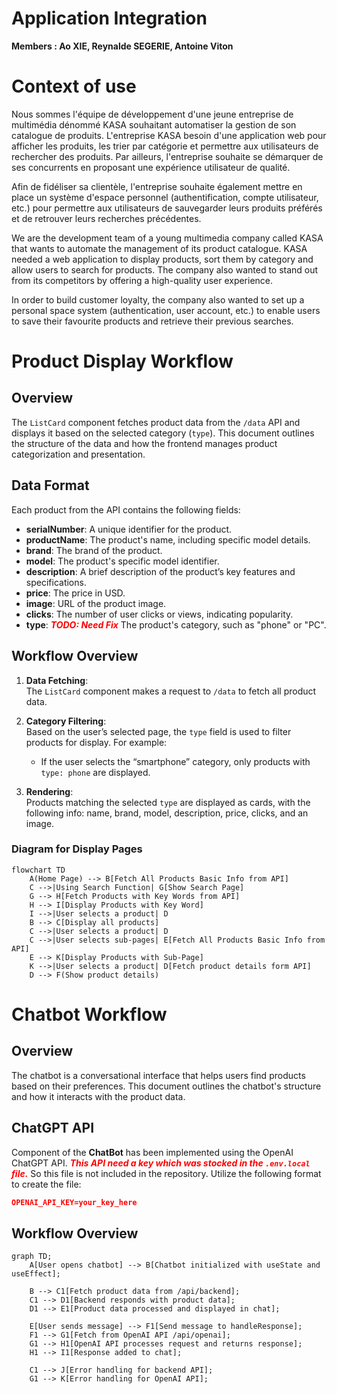 # Application Integration
**Members : Ao XIE, Reynalde SEGERIE, Antoine Viton**

# Context of use
Nous sommes l'équipe de développement d'une jeune entreprise de multimédia dénommé KASA souhaitant automatiser la gestion de son catalogue de produits. L'entreprise KASA besoin d'une application web pour afficher les produits, les trier par catégorie et permettre aux utilisateurs de rechercher des produits.
Par ailleurs, l'entreprise souhaite se démarquer de ses concurrents en proposant une expérience utilisateur de qualité.

Afin de fidéliser sa clientèle, l'entreprise souhaite également mettre en place un système d'espace personnel (authentification, compte utilisateur, etc.) pour permettre aux utilisateurs de sauvegarder leurs produits préférés et de retrouver leurs recherches précédentes.

We are the development team of a young multimedia company called KASA that wants to automate the management of its product catalogue. KASA needed a web application to display products, sort them by category and allow users to search for products.
The company also wanted to stand out from its competitors by offering a high-quality user experience.

In order to build customer loyalty, the company also wanted to set up a personal space system (authentication, user account, etc.) to enable users to save their favourite products and retrieve their previous searches.

# Product Display Workflow

## Overview
The `ListCard` component fetches product data from the `/data` API and displays it based on the selected category (`type`). This document outlines the structure of the data and how the frontend manages product categorization and presentation.

## Data Format
Each product from the API contains the following fields:

- **serialNumber**: A unique identifier for the product.
- **productName**: The product's name, including specific model details.
- **brand**: The brand of the product.
- **model**: The product's specific model identifier.
- **description**: A brief description of the product’s key features and specifications.
- **price**: The price in USD.
- **image**: URL of the product image.
- **clicks**: The number of user clicks or views, indicating popularity.
- **type**: <font color='red'>**_TODO: Need Fix_**</font> The product's category, such as "phone" or "PC".

## Workflow Overview

1. **Data Fetching**:  
   The `ListCard` component makes a request to `/data` to fetch all product data.
   
2. **Category Filtering**:  
   Based on the user’s selected page, the `type` field is used to filter products for display. For example:
   - If the user selects the “smartphone” category, only products with `type: phone` are displayed.

3. **Rendering**:  
   Products matching the selected `type` are displayed as cards, with the following info: name, brand, model, description, price, clicks, and an image.

### Diagram for Display Pages

```mermaid
flowchart TD
    A(Home Page) --> B[Fetch All Products Basic Info from API]
    C -->|Using Search Function| G[Show Search Page]
    G --> H[Fetch Products with Key Words from API]
    H --> I[Display Products with Key Word]
    I -->|User selects a product| D
    B --> C[Display all products]
    C -->|User selects a product| D
    C -->|User selects sub-pages| E[Fetch All Products Basic Info from API]
    E --> K[Display Products with Sub-Page]
    K -->|User selects a product| D[Fetch product details form API]
    D --> F(Show product details)
```

# Chatbot Workflow

## Overview
The chatbot is a conversational interface that helps users find products based on their preferences. This document outlines the chatbot's structure and how it interacts with the product data.

## ChatGPT API 
Component of the __ChatBot__ has been implemented using the OpenAI ChatGPT API.  <font color='red'>**_This API need a key which was stocked in the `.env.local` file._**</font> So this file is not included in the repository. Utilize the following format to create the file:
```json
OPENAI_API_KEY=your_key_here
```

## Workflow Overview
```mermaid
graph TD;
    A[User opens chatbot] --> B[Chatbot initialized with useState and useEffect];
    
    B --> C1[Fetch product data from /api/backend];
    C1 --> D1[Backend responds with product data];
    D1 --> E1[Product data processed and displayed in chat];

    E[User sends message] --> F1[Send message to handleResponse];
    F1 --> G1[Fetch from OpenAI API /api/openai];
    G1 --> H1[OpenAI API processes request and returns response];
    H1 --> I1[Response added to chat];

    C1 --> J[Error handling for backend API];
    G1 --> K[Error handling for OpenAI API];
```